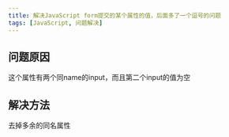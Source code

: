 ```yaml
---
title: 解决JavaScript form提交的某个属性的值，后面多了一个逗号的问题
tags: [JavaScript, 问题解决]
---
```


## 问题原因

这个属性有两个同name的input，而且第二个input的值为空

## 解决方法

去掉多余的同名属性